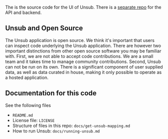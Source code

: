 The is the source code for the UI of Unsub.
There is a [separate repo](https://github.com/ourresearch/jump-api) for the API and backend.


## Unsub and Open Source

The Unsub application is open source. We think it's important that users can inspect code underlying the Unsub application. There are however two important distinctions from other open source software you may be familiar with. First, we are not able to accept code contributions. We are a small team and it takes time to manage community contributions. Second, Unsub can not be run on its own. There is a significant component of user supplied data, as well as data curated in house, making it only possible to operate as a hosted application. 

## Documentation for this code

See the following files

- `README.md`
- License file: `LICENSE`
- Structure of files in this repo: `docs/get-unsub-mapping.md`
- How to run Unsub: `docs/running-unsub.md`
